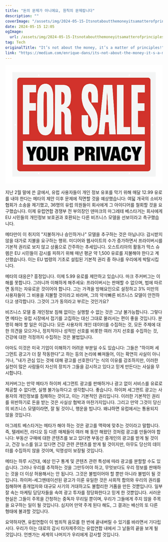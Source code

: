 ```yaml
---
title: "돈의 문제가 아니에요, 원칙의 문제랍니다"
description: ""
coverImage: "/assets/img/2024-05-15-Itsnotaboutthemoneyitsamatterofprinciples_0.png"
date: 2024-05-15 12:05
ogImage: 
  url: /assets/img/2024-05-15-Itsnotaboutthemoneyitsamatterofprinciples_0.png
tag: Tech
originalTitle: "It’s not about the money, it’s a matter of principles!"
link: "https://medium.com/enrique-dans/its-not-about-the-money-it-s-a-matter-of-principles-d5e3e6a5fb41"
---
```



![Image](/assets/img/2024-05-15-Itsnotaboutthemoneyitsamatterofprinciples_0.png)

지난 2월 말에 쓴 글에서, 유럽 사용자들이 개인 정보 유포를 막기 위해 매달 12.99 유로를 내야 한다는 메타의 제안 이후 문제에 직면할 것을 예상했습니다: 여덟 개국의 소비자 협회가 소송을 제기했고, 36명의 유럽 의원들이 회사에게 그 아이디어를 철회할 것을 요구했습니다. 이제 유럽연합 경쟁부 전 부의장인 덴마크의 마그레테 베스타거는 회사에게 EU 시민들의 개인정보 보호권과 호환되는 다른 비즈니스 모델을 선보이라고 촉구했습니다.

메타만이 이 취지의 "지불하거나 승인하거나" 모델을 추구하는 것은 아닙니다: 감시받지 않을 대가로 지불을 요구하는 행위. 미디어와 웹사이트의 수가 증가하면서 프라이버시를 기본적 권리로 보지 않고 상품으로 간주하는 추세입니다. 오스트리아의 활동가 막스 슈렘은 EU 시민들이 감시를 피하기 위해 매년 평균 약 1,500 유로를 지불해야 한다고 계산했습니다. 이는 EU 법령의 기초로 설립된 기본적 권리 중 하나를 우리에게 박탈시킵니다.

메타의 대응은? 흥정입니다. 이제 5.99 유로를 제안하고 있습니다. 마크 주커버그는 이해를 못합니다. 그러니까 이해하게 해주세요: 프라이버시는 판매할 수 없으며, 법에 따르면 동의는 자유로운 것이어야 합니다. 그는 가격을 방해요인으로 설정하고 3% 미만의 사용자들이 그 비용을 지불할 것이라고 바라며, 그의 약삭빠른 비즈니스 모델이 안전하다고 생각합니다. 그것이 그가 동의라고 부르는 것인가요?



비즈니스 모델 중 개인정보 침해 없이는 실행할 수 없는 것은 그냥 불가능합니다. 그렇다면 메타는 유럽 시장에서 접기를 고집하는 대신 그대로 물러서는 편이 좋을 것입니다. 분명히 해야 할 일은 이겁니다: 모든 사용자의 개인 데이터를 수집하는 것, 모든 주제에 대한 의견을 모으거나, 정치적이나 성적인 선호를 비롯한 여러 가지 선호를 수집하는 것, 건강에 대한 걱정까지 수집하는 것은 불법입니다.

아마도 이것은 미국 기업이 이해하기 어려운 부분일 수도 있습니다: 그들은 "하이퍼 세그먼트 광고가 더 잘 작동한다"고 하는 등의 논리에 빠져들어, 이는 확연히 사실이 아니거나, "내가 관심 있는 것에 대해 광고를 선호한다"는 식의 이유를 강조하지만, 이러한 실천이 많은 사람들이 자신의 장치가 그들을 감시하고 있다고 믿게 만든다는 사실을 무시합니다.

저커버그는 만약 메타가 하이퍼 세그먼트 광고를 판매하거나 광고 없이 서비스를 유료로 제공할 수 없다면, 실행 불가능하다고 생각합니다. 좋습니다. 하이퍼 세그먼트 광고는 사용자의 개인정보를 침해하는 것이고, 이는 기본적인 권리입니다. 이러한 기본적인 권리를 위반하기로 돈을 받는 것은 사실상 협박과 마찬가지입니다. 그리고 만약 그것이 당신의 비즈니스 모델이라면, 잘 될 것이니, 행운을 빕니다. 왜냐하면 유럽에서는 통용되지 않을 것입니다.

마그레트 베스타거는 메타가 해야 하는 것은 광고를 맥락에 맞추는 것이라고 말합니다. 즉, 텔레비전, 라디오 등 다른 매체들이 여러 해 동안 해왔던 것처럼 광고를 만들어야 합니다: 부동산 구매에 대한 콘텐츠를 보고 있다면 부동산 중개인의 광고를 받게 될 것이고, 건강 뉴스를 읽고 있다면 건강 관련 콘텐츠를 받게 될 것이지만, 아무도 당신의 데이터를 수집하지 않을 것이며, 익명성이 보장될 것입니다.



메타는 하루 시간대, 예상 인구 통계 및 콘텐츠 관련 특성에 따라 광고를 분할할 수도 있습니다. 그러나 우리를 추적하는 것을 그만두어야 하고, 무엇보다도 우리 정보를 판매하는 것을 더 이상 허용해서는 안 됩니다. 그것은 불법이어야 할 뿐만 아니라 불법이 될 것입니다. 하이퍼-세그멘테이션된 광고가 이룬 유일한 것은 사회적 합의와 우리의 권리를 침해하며 중개업자와 대규모 사기의 거대하고도 불합리한 거품을 만든 것뿐입니다. 일부 잘 속는 마케팅 담당자들을 속여 광고 투자를 정당화한다고 믿게 한 것뿐입니다. 서러운 현실은 그들이 주목을 간청하는 중독자 무리일 뿐이며, 우리가 그들에게 주지 않을 주목을 요구하는 일이 될 것입니다. 심지어 만약 주게 된다 해도, 그 결과는 배신의 또 다른 형태에 불과할 것입니다.

요약하자면, 유럽연합이 이 범죄적 음모를 한 번에 끝내버릴 수 있기를 바라면서 기다립시다. 우리가 아는 대로의 감시 타자제주의는 유럽연합 내에서 그 날들의 끝을 보게 될 것입니다. 언젠가는 세계의 나머지가 우리에게 감사할 것입니다.